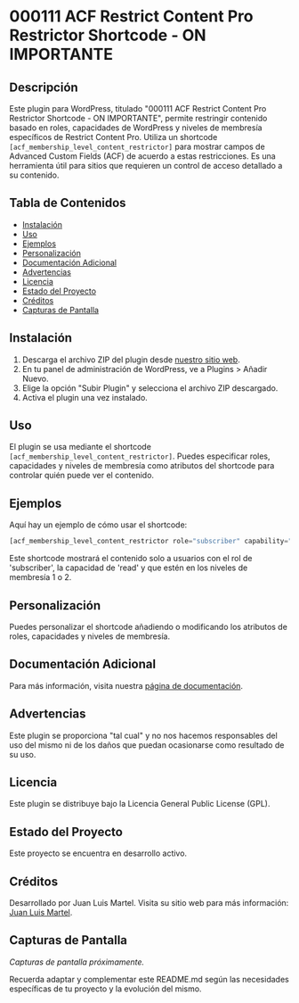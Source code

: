 # 000111 ACF Restrict Content Pro Restrictor Shortcode - ON IMPORTANTE

## Descripción
Este plugin para WordPress, titulado "000111 ACF Restrict Content Pro Restrictor Shortcode - ON IMPORTANTE", permite restringir contenido basado en roles, capacidades de WordPress y niveles de membresía específicos de Restrict Content Pro. Utiliza un shortcode `[acf_membership_level_content_restrictor]` para mostrar campos de Advanced Custom Fields (ACF) de acuerdo a estas restricciones. Es una herramienta útil para sitios que requieren un control de acceso detallado a su contenido.

## Tabla de Contenidos
- [Instalación](#instalación)
- [Uso](#uso)
- [Ejemplos](#ejemplos)
- [Personalización](#personalización)
- [Documentación Adicional](#documentación-adicional)
- [Advertencias](#advertencias)
- [Licencia](#licencia)
- [Estado del Proyecto](#estado-del-proyecto)
- [Créditos](#créditos)
- [Capturas de Pantalla](#capturas-de-pantalla)

## Instalación
1. Descarga el archivo ZIP del plugin desde [nuestro sitio web](https://webyblog.es/).
2. En tu panel de administración de WordPress, ve a Plugins > Añadir Nuevo.
3. Elige la opción "Subir Plugin" y selecciona el archivo ZIP descargado.
4. Activa el plugin una vez instalado.

## Uso
El plugin se usa mediante el shortcode `[acf_membership_level_content_restrictor]`. Puedes especificar roles, capacidades y niveles de membresía como atributos del shortcode para controlar quién puede ver el contenido.

## Ejemplos
Aquí hay un ejemplo de cómo usar el shortcode:
```php
[acf_membership_level_content_restrictor role="subscriber" capability="read" membership_levels="1,2"]
```
Este shortcode mostrará el contenido solo a usuarios con el rol de 'subscriber', la capacidad de 'read' y que estén en los niveles de membresía 1 o 2.

## Personalización
Puedes personalizar el shortcode añadiendo o modificando los atributos de roles, capacidades y niveles de membresía.

## Documentación Adicional
Para más información, visita nuestra [página de documentación](https://webyblog.es).

## Advertencias
Este plugin se proporciona "tal cual" y no nos hacemos responsables del uso del mismo ni de los daños que puedan ocasionarse como resultado de su uso.

## Licencia
Este plugin se distribuye bajo la Licencia General Public License (GPL).

## Estado del Proyecto
Este proyecto se encuentra en desarrollo activo.

## Créditos
Desarrollado por Juan Luis Martel. Visita su sitio web para más información: [Juan Luis Martel](https://www.webyblog.es).

## Capturas de Pantalla
*Capturas de pantalla próximamente.*

Recuerda adaptar y complementar este README.md según las necesidades específicas de tu proyecto y la evolución del mismo.